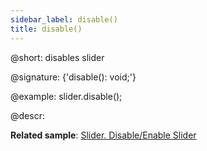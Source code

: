 ```yaml
---
sidebar_label: disable()
title: disable()
---          
```


@short: disables slider

@signature: {'disable(): void;'}

@example:
slider.disable();

@descr:

**Related sample**: [Slider. Disable/Enable Slider](https://snippet.dhtmlx.com/po9hsc2l)
